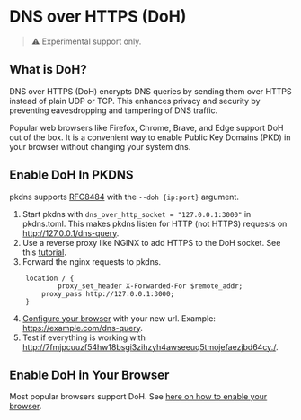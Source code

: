 # DNS over HTTPS (DoH)

> ⚠️ Experimental support only.

## What is DoH?

DNS over HTTPS (DoH) encrypts DNS queries by sending them over HTTPS instead of plain UDP or TCP. This enhances privacy and security by preventing eavesdropping and tampering of DNS traffic.

Popular web browsers like Firefox, Chrome, Brave, and Edge support DoH out of the box. It is a convenient way to enable Public Key Domains (PKD) in your browser without changing your system dns.

## Enable DoH In PKDNS

pkdns supports [RFC8484](https://datatracker.ietf.org/doc/html/rfc8484) with the `--doh {ip:port}` argument.

1. Start pkdns with `dns_over_http_socket = "127.0.0.1:3000"` in pkdns.toml. This makes pkdns listen for HTTP (not HTTPS) requests on http://127.0.0.1/dns-query.
2. Use a reverse proxy like NGINX to add HTTPS to the DoH socket. See this [tutorial](https://www.digitalocean.com/community/tutorials/how-to-secure-nginx-with-let-s-encrypt-on-ubuntu-22-04).
3. Forward the nginx requests to pkdns.

```
	location / {
        	proxy_set_header X-Forwarded-For $remote_addr;
		proxy_pass http://127.0.0.1:3000;
	}
```
4. [Configure your browser](https://support.privadovpn.com/kb/article/848-how-to-enable-doh-on-your-browser/) with your new url. Example: https://example.com/dns-query.
5. Test if everything is working with [http://7fmjpcuuzf54hw18bsgi3zihzyh4awseeuq5tmojefaezjbd64cy./](http://7fmjpcuuzf54hw18bsgi3zihzyh4awseeuq5tmojefaezjbd64cy./).


## Enable DoH in Your Browser

Most popular browsers support DoH. See [here on how to enable your browser](https://support.privadovpn.com/kb/article/848-how-to-enable-doh-on-your-browser/).
